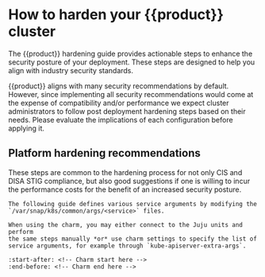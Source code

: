 # How to harden your {{product}} cluster

The {{product}} hardening guide provides actionable steps to enhance the
security posture of your deployment. These steps are designed to help you align
with industry security standards.

{{product}} aligns with many security recommendations by
default. However, since implementing all security recommendations
would come at the expense of compatibility and/or performance we expect
cluster administrators to follow post deployment hardening steps based on their
needs. Please evaluate the implications of each configuration before applying
it.

## Platform hardening recommendations

These steps are common to the hardening process for not only CIS and DISA STIG
compliance, but also good suggestions if one is willing to incur the performance
costs for the benefit of an increased security posture.

```{note}
The following guide defines various service arguments by modifying the
`/var/snap/k8s/common/args/<service>` files.

When using the charm, you may either connect to the Juju units and perform
the same steps manually *or* use charm settings to specify the list of
service arguments, for example through `kube-apiserver-extra-args`.
```

```{include} /snap/howto/security/hardening.md
:start-after: <!-- Charm start here -->
:end-before: <!-- Charm end here -->
```


